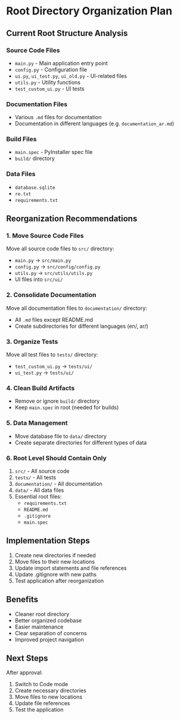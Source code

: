 # Root Directory Organization Plan

## Current Root Structure Analysis

### Source Code Files
- `main.py` - Main application entry point
- `config.py` - Configuration file
- `ui.py`, `ui_test.py`, `ui_old.py` - UI-related files
- `utils.py` - Utility functions
- `test_custom_ui.py` - UI tests

### Documentation Files
- Various `.md` files for documentation
- Documentation in different languages (e.g. `documentation_ar.md`)

### Build Files
- `main.spec` - PyInstaller spec file
- `build/` directory

### Data Files
- `database.sqlite`
- `re.txt`
- `requirements.txt`

## Reorganization Recommendations

### 1. Move Source Code Files
Move all source code files to `src/` directory:
- `main.py` → `src/main.py`
- `config.py` → `src/config/config.py`
- `utils.py` → `src/utils/utils.py`
- UI files into `src/ui/`

### 2. Consolidate Documentation
Move all documentation files to `documentation/` directory:
- All `.md` files except README.md
- Create subdirectories for different languages (en/, ar/)

### 3. Organize Tests
Move all test files to `tests/` directory:
- `test_custom_ui.py` → `tests/ui/`
- `ui_test.py` → `tests/ui/`

### 4. Clean Build Artifacts
- Remove or ignore `build/` directory
- Keep `main.spec` in root (needed for builds)

### 5. Data Management
- Move database file to `data/` directory
- Create separate directories for different types of data

### 6. Root Level Should Contain Only
1. `src/` - All source code
2. `tests/` - All tests
3. `documentation/` - All documentation
4. `data/` - All data files
5. Essential root files:
   - `requirements.txt`
   - `README.md`
   - `.gitignore`
   - `main.spec`

## Implementation Steps
1. Create new directories if needed
2. Move files to their new locations
3. Update import statements and file references
4. Update .gitignore with new paths
5. Test application after reorganization

## Benefits
- Cleaner root directory
- Better organized codebase
- Easier maintenance
- Clear separation of concerns
- Improved project navigation

## Next Steps
After approval:
1. Switch to Code mode
2. Create necessary directories
3. Move files to new locations
4. Update file references
5. Test the application